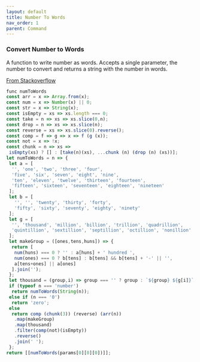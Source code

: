 ```yaml
---
layout: default
title: Number To Words
nav_order: 1
parent: Command
---
```


### Convert Number to Words

A function to write number as words.  Accepts a single parameter, the number to convert and returns a string with the number in words.

[From Stackoverflow](https://stackoverflow.com/questions/14766951/transform-numbers-to-words-in-lakh-crore-system)

``` js
func numToWords
const arr = x => Array.from(x);
const num = x => Number(x) || 0;
const str = x => String(x);
const isEmpty = xs => xs.length === 0;
const take = n => xs => xs.slice(0,n);
const drop = n => xs => xs.slice(n);
const reverse = xs => xs.slice(0).reverse();
const comp = f => g => x => f (g (x));
const not = x => !x;
const chunk = n => xs =>
 isEmpty(xs) ? [] : [take(n)(xs), ...chunk (n) (drop (n) (xs))];
let numToWords = n => {
 let a = [
  '', 'one', 'two', 'three', 'four',
  'five', 'six', 'seven', 'eight', 'nine',
  'ten', 'eleven', 'twelve', 'thirteen', 'fourteen',
  'fifteen', 'sixteen', 'seventeen', 'eighteen', 'nineteen'
 ];
 let b = [
   '', '', 'twenty', 'thirty', 'forty',
   'fifty', 'sixty', 'seventy', 'eighty', 'ninety'
 ];
 let g = [
  '', 'thousand', 'million', 'billion', 'trillion', 'quadrillion',
  'quintillion', 'sextillion', 'septillion', 'octillion', 'nonillion'
 ];
 let makeGroup = ([ones,tens,huns]) => {
  return [
   num(huns) === 0 ? '' : a[huns] + ' hundred ',
   num(ones) === 0 ? b[tens] : b[tens] && b[tens] + '-' || '',
   a[tens+ones] || a[ones]
  ].join('');
 };  
 let thousand = (group,i) => group === '' ? group : `${group} ${g[i]}`;
 if (typeof n === 'number')
  return numToWords(String(n));
 else if (n === '0')
  return 'zero';
 else
  return comp (chunk(3)) (reverse) (arr(n))
   .map(makeGroup)
   .map(thousand)
   .filter(comp(not)(isEmpty))
   .reverse()
   .join(' ');
 };
return [[numToWords(params[0][0][0])]];
```
